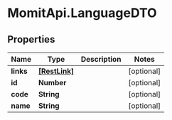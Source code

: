# MomitApi.LanguageDTO

## Properties
Name | Type | Description | Notes
------------ | ------------- | ------------- | -------------
**links** | [**[RestLink]**](RestLink.md) |  | [optional] 
**id** | **Number** |  | [optional] 
**code** | **String** |  | [optional] 
**name** | **String** |  | [optional] 


